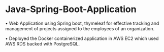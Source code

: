 # Java-Spring-Boot-Application
•	Web Application using Spring boot, thymeleaf for effective tracking and management of projects assigned to the employees of an organization. 

•	Deployed the Docker containerized application in AWS EC2 which used AWS RDS backed with PostgreSQL.
